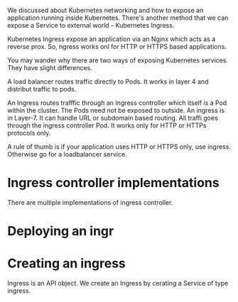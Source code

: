 
We discussed about Kubernetes networking and how to expose an application running inside Kubernetes. 
There's another method that we can expose a Service to external world - Kubernetes Ingress.

Kubernetes Ingress expose an application via an Nginx which acts as a reverse prox. So, ngress works onl for HTTP or HTTPS based applications. 

You may wander why there are two ways of exposing Kubernetes services. 
They have slight differences.

A load balancer routes traffic directly to Pods. It works in layer 4 and distribut traffic to pods.

An Ingress routes trafffic through an Ingress controller which itself is a Pod within the cluster. The Pods need not be exposed to outside. 
An ingress is in  Layer-7. It can handle URL or subdomain based routing. All traffi goes through the ingress controller Pod. It works only for HTTP or HTTPs protocols only.

A rule of thumb is if your application uses HTTP or HTTPS only, use ingress. Otherwise go for a loadbalancer service.

# Ingress controller implementations
There are multiple implementations of ingress controller.


# Deploying an ingr

# Creating an ingress
Ingress is an API object. We create an Ingress by cerating a Service of type ingress.
